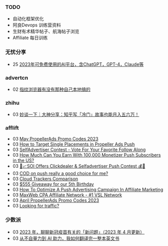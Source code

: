 ### TODO
-  自动化框架优化
-  阿良Devops 训练营资料
-  生财有术精华帖子、航海帖子浏览
-  Affiliate 每日训练

### 无忧分享
<!-- ruyo:START -->
-  25 [2023年可免费使用的AI平台，含ChatGPT，GPT-4，Claude等](https://51.ruyo.net/18350.html)<!-- ruyo:END -->

### advertcn
<!-- advertcn:START -->
-  02 [指纹浏览器有没有那种自己本地搞的](https://www.advertcn.com/forum.php?mod=viewthread&tid=110173)<!-- advertcn:END -->

### zhihu
<!-- zhihu:START -->
-  03 [妙谈一下｜大神分享：知乎写「冷门」故事也能月入五六万！](http://zhuanlan.zhihu.com/p/625146576?utm_campaign=rss&utm_medium=rss&utm_source=rss&utm_content=title)<!-- zhihu:END -->

### afflift
<!-- afflift:START -->
-  03 [May PropellerAds Promo Codes 2023](https://afflift.com/f/threads/may-propellerads-promo-codes-2023.10871/)
-  03 [How to Target Single Placements in Propeller Ads Push](https://afflift.com/f/threads/how-to-target-single-placements-in-propeller-ads-push.10869/)
-  03 [SelfAdvertiser Contest - Vote For Your Favorite Follow Along](https://afflift.com/f/threads/selfadvertiser-contest-vote-for-your-favorite-follow-along.10857/)
-  03 [How Much Can You Earn With 100,000 Monetizer Push Subscribers in the US?](https://afflift.com/f/threads/how-much-can-you-earn-with-100-000-monetizer-push-subscribers-in-the-us.10852/)
-  03 [🚀📈SOI Offers Clickdealer &amp; Selfadvertiser Push Contest  💰🤑](https://afflift.com/f/threads/%F0%9F%9A%80%F0%9F%93%88soi-offers-clickdealer-selfadvertiser-push-contest-%F0%9F%92%B0%F0%9F%A4%91.10846/)
-  03 [COD on push really a good choice for me?](https://afflift.com/f/threads/cod-on-push-really-a-good-choice-for-me.10741/)
-  03 [Cloud Trackers Comparison](https://afflift.com/f/threads/cloud-trackers-comparison.10165/)
-  03 [$555 Giveaway for our 5th Birthday](https://afflift.com/f/threads/555-giveaway-for-our-5th-birthday.10855/)
-  03 [How To Optimize A Push Advertising Campaign In Affiliate Marketing](https://afflift.com/f/threads/how-to-optimize-a-push-advertising-campaign-in-affiliate-marketing.10873/)
-  03 [MaxWeb CPA Affiliate Network - #1 VSL Network](https://afflift.com/f/threads/maxweb-cpa-affiliate-network-1-vsl-network.10872/)
-  03 [April PropellerAds Promo Codes 2023](https://afflift.com/f/threads/april-propellerads-promo-codes-2023.10657/)
-  03 [Looking for traffic?](https://afflift.com/f/threads/looking-for-traffic.10866/)<!-- afflift:END -->

### 少数派
<!-- sspai:START -->
-  03 [2023 年，聊聊新冠疫苗有关的「新问题」（2023 年 4 月更新）](https://sspai.com/post/78146)
-  03 [从不自量力到 AI 助力，我如何翻译完一整本英文书](https://sspai.com/post/79534)<!-- sspai:END -->
